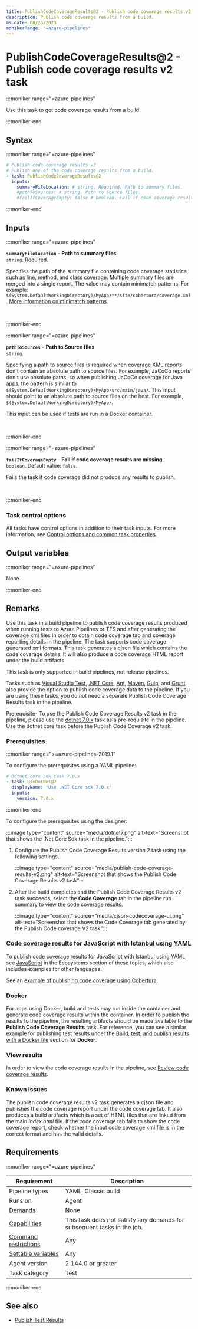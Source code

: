 ```yaml
---
title: PublishCodeCoverageResults@2 - Publish code coverage results v2 task
description: Publish code coverage results from a build.
ms.date: 08/25/2023
monikerRange: "=azure-pipelines"
---
```


# PublishCodeCoverageResults@2 - Publish code coverage results v2 task

<!-- :::description::: -->
:::moniker range="=azure-pipelines"

<!-- :::editable-content name="description"::: -->
Use this task to get code coverage results from a build.
<!-- :::editable-content-end::: -->

:::moniker-end
<!-- :::description-end::: -->

<!-- :::syntax::: -->
## Syntax

:::moniker range="=azure-pipelines"

```yaml
# Publish code coverage results v2
# Publish any of the code coverage results from a build.
- task: PublishCodeCoverageResults@2
  inputs:
    summaryFileLocation: # string. Required. Path to summary files. 
    #pathToSources: # string. Path to Source files. 
    #failIfCoverageEmpty: false # boolean. Fail if code coverage results are missing. Default: false.
```

:::moniker-end
<!-- :::syntax-end::: -->

<!-- :::inputs::: -->
## Inputs

<!-- :::item name="summaryFileLocation"::: -->
:::moniker range="=azure-pipelines"

**`summaryFileLocation`** - **Path to summary files**<br>
`string`. Required.<br>
<!-- :::editable-content name="helpMarkDown"::: -->
Specifies the path of the summary file containing code coverage statistics, such as line, method, and class coverage. Multiple summary files are merged into a single report. The value may contain minimatch patterns. For example: `$(System.DefaultWorkingDirectory)/MyApp/**/site/cobertura/coverage.xml`. [More information on minimatch patterns](https://aka.ms/minimatchexamples).
<!-- :::editable-content-end::: -->
<br>

:::moniker-end
<!-- :::item-end::: -->
<!-- :::item name="pathToSources"::: -->
:::moniker range="=azure-pipelines"

**`pathToSources`** - **Path to Source files**<br>
`string`.<br>
<!-- :::editable-content name="helpMarkDown"::: -->
Specifying a path to source files is required when coverage XML reports don't contain an absolute path to source files. For example, JaCoCo reports don't use absolute paths, so when publishing JaCoCo coverage for Java apps, the pattern is similar to `$(System.DefaultWorkingDirectory)/MyApp/src/main/java/`. This input should point to an absolute path to source files on the host. For example, `$(System.DefaultWorkingDirectory)/MyApp/`.

This input can be used if tests are run in a Docker container.
<!-- :::editable-content-end::: -->
<br>

:::moniker-end
<!-- :::item-end::: -->
<!-- :::item name="failIfCoverageEmpty"::: -->
:::moniker range="=azure-pipelines"

**`failIfCoverageEmpty`** - **Fail if code coverage results are missing**<br>
`boolean`. Default value: `false`.<br>
<!-- :::editable-content name="helpMarkDown"::: -->
Fails the task if code coverage did not produce any results to publish.
<!-- :::editable-content-end::: -->
<br>

:::moniker-end
<!-- :::item-end::: -->

### Task control options

All tasks have control options in addition to their task inputs. For more information, see [Control options and common task properties](/azure/devops/pipelines/yaml-schema/steps-task#common-task-properties).
<!-- :::inputs-end::: -->

<!-- :::outputVariables::: -->
## Output variables

:::moniker range="=azure-pipelines"

None.

:::moniker-end
<!-- :::outputVariables-end::: -->

<!-- :::remarks::: -->
<!-- :::editable-content name="remarks"::: -->
## Remarks

Use this task in a build pipeline to publish code coverage results produced when running tests to Azure Pipelines or TFS and after generating the coverage xml files in order to obtain code coverage tab and coverage reporting details in the pipeline. The task supports code coverage generated xml formats. This task generates a cjson file which contains the code coverage details. It will also produce a code coverage HTML report under the build artifacts.

This task is only supported in build pipelines, not release pipelines.

Tasks such as [Visual Studio Test](vstest-v2.md), [.NET Core](dotnet-core-cli-v2.md), [Ant](ant-v1.md), [Maven](maven-v2.md), [Gulp](gulp-v1.md), and [Grunt](grunt-v0.md) also provide the option to publish code coverage data to the pipeline. If you are using these tasks, you do not need a separate Publish Code Coverage Results task in the pipeline.

Prerequisite- To use the Publish Code Coverage Results v2 task in the pipeline, please use the [dotnet 7.0.x](/dotnet/core/whats-new/dotnet-7) task as a pre-requisite in the pipeline. Use the dotnet core task before the Publish Code Coverage v2 task. 

### Prerequisites

:::moniker range=">=azure-pipelines-2019.1"

To configure the prerequisites using a YAML pipeline:

```yaml
# Dotnet core sdk task 7.0.x
- task: UseDotNet@2
  displayName: 'Use .NET Core sdk 7.0.x'
  inputs:
    version: 7.0.x
```

:::moniker-end

To configure the prerequisites using the designer:

:::image type="content" source="media/dotnet7.png" alt-text="Screenshot that shows the .Net Core Sdk task in the pipeline.":::

1. Configure the Publish Code Coverage Results version 2 task using the following settings.

   :::image type="content" source="media/publish-code-coverage-results-v2.png" alt-text="Screenshot that shows the Publish Code Coverage Results v2 task":::

1. After the build completes and the Publish Code Coverage Results v2 task succeeds, select the **Code Coverage** tab in the pipeline run summary to view the code coverage results.

   :::image type="content" source="media/cjson-codecoverage-ui.png" alt-text="Screenshot that shows the Code Coverage tab generated by the Publish Code coverage V2 task":::

### Code coverage results for JavaScript with Istanbul using YAML

To publish code coverage results for JavaScript with Istanbul using YAML, see [JavaScript](/azure/devops/pipelines/ecosystems/javascript) in the Ecosystems section of these topics, which also includes examples for other languages.

See an [example of publishing code coverage using Cobertura](/azure/devops/pipelines/ecosystems/javascript#publish-code-coverage-results).

### Docker

For apps using Docker, build and tests may run inside the container and generate code coverage results within the container. In order to publish the results to the pipeline, the resulting artifacts should be made available to the **Publish Code Coverage Results** task. For reference, you can see a similar example for publishing test results under the [Build, test, and publish results with a Docker file](publish-test-results-v2.md#docker) section for **Docker**.

### View results

In order to view the code coverage results in the pipeline, see [Review code coverage results](/azure/devops/pipelines/test/review-code-coverage-results).

### Known issues

The publish code coverage results v2 task generates a cjson file and publishes the code coverage report under the code coverage tab. It also produces a build artifacts which is a set of HTML files that are linked from the main *index.html* file. If the code coverage tab fails to show the code coverage report, check whether the input code coverage xml file is in the correct format and has the valid details.
<!-- :::editable-content-end::: -->
<!-- :::remarks-end::: -->

<!-- :::examples::: -->
<!-- :::editable-content name="examples"::: -->
<!-- :::editable-content-end::: -->
<!-- :::examples-end::: -->

<!-- :::properties::: -->
## Requirements

:::moniker range="=azure-pipelines"

| Requirement | Description |
|-------------|-------------|
| Pipeline types | YAML, Classic build |
| Runs on | Agent |
| [Demands](/azure/devops/pipelines/process/demands) | None |
| [Capabilities](/azure/devops/pipelines/agents/agents#capabilities) | This task does not satisfy any demands for subsequent tasks in the job. |
| [Command restrictions](/azure/devops/pipelines/security/templates#agent-logging-command-restrictions) | Any |
| [Settable variables](/azure/devops/pipelines/security/templates#agent-logging-command-restrictions) | Any |
| Agent version |  2.144.0 or greater |
| Task category | Test |

:::moniker-end
<!-- :::properties-end::: -->

<!-- :::see-also::: -->
<!-- :::editable-content name="seeAlso"::: -->
## See also

* [Publish Test Results](publish-test-results-v2.md)
<!-- :::editable-content-end::: -->
<!-- :::see-also-end::: -->
